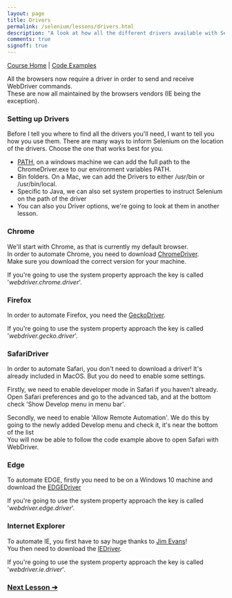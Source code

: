 ```yaml
---
layout: page
title: Drivers
permalink: /selenium/lessons/drivers.html
description: "A look at how all the different drivers available with Selenium WebDriver work"
comments: true
signoff: true
---
```

[Course Home](../course) \| [Code Examples](https://github.com/FriendlyTester/Selenium-WebDriver-Examples/blob/master/java/src/test/java/lessons/A_Drivers.java)

All the browsers now require a driver in order to send and receive WebDriver commands.  
These are now all maintained by the browsers vendors (IE being the exception).

### Setting up Drivers
Before I tell you where to find all the drivers you'll need, I want to tell you how you use them.
There are many ways to inform Selenium on the location of the drivers. Choose the one that works best for you.

* [PATH](https://stackoverflow.com/questions/44272416/how-to-add-a-folder-to-path-environment-variable-in-windows-10-with-screensho), on a windows machine we can add the full path to the ChromeDriver.exe to our environment variables PATH.
* Bin folders. On a Mac, we can add the Drivers to either /usr/bin or /usr/bin/local.
* Specific to Java, we can also set system properties to instruct Selenium on the path of the driver
* You can also you Driver options, we're going to look at them in another lesson.

### Chrome
We'll start with Chrome, as that is currently my default browser.  
In order to automate Chrome, you need to download [ChromeDriver](https://sites.google.com/a/chromium.org/chromedriver/downloads).  
Make sure you download the correct version for your machine.

If you're going to use the system property approach the key is called '_webdriver.chrome.driver_'.

### Firefox
In order to automate Firefox, you need the [GeckoDriver](https://github.com/mozilla/geckodriver/releases).

If you're going to use the system property approach the key is called '_webdriver.gecko.driver_'.

### SafariDriver
In order to automate Safari, you don't need to download a driver! It's already included in MacOS. But you do need to enable some settings.

Firstly, we need to enable developer mode in Safari if you haven't already.  
Open Safari preferences and go to the advanced tab, and at the bottom check 'Show Develop menu in menu bar'.

Secondly, we need to enable 'Allow Remote Automation'. We do this by going to the newly added Develop menu and check it, it's near the bottom of the list  
You will now be able to follow the code example above to open Safari with WebDriver. 

### Edge
To automate EDGE, firstly you need to be on a Windows 10 machine and download the [EDGEDriver](https://developer.microsoft.com/en-us/microsoft-edge/tools/webdriver/)

If you're going to use the system property approach the key is called '_webdriver.edge.driver_'.

### Internet Explorer
To automate IE, you first have to say huge thanks to [Jim Evans](https://twitter.com/jimevansmusic)!  
You then need to download the [IEDriver](https://github.com/SeleniumHQ/selenium/wiki/InternetExplorerDriver).

If you're going to use the system property approach the key is called '_webdriver.ie.driver_'.

### [Next Lesson &#10132;](../lessons/navigation)
